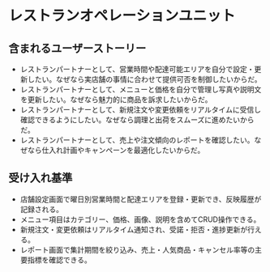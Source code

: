 # レストランオペレーションユニット

## 含まれるユーザーストーリー
- レストランパートナーとして、営業時間や配達可能エリアを自分で設定・更新したい。なぜなら実店舗の事情に合わせて提供可否を制御したいからだ。
- レストランパートナーとして、メニューと価格を自分で管理し写真や説明文を更新したい。なぜなら魅力的に商品を訴求したいからだ。
- レストランパートナーとして、新規注文や変更依頼をリアルタイムに受信し確認できるようにしたい。なぜなら調理と出荷をスムーズに進めたいからだ。
- レストランパートナーとして、売上や注文傾向のレポートを確認したい。なぜなら仕入れ計画やキャンペーンを最適化したいからだ。

## 受け入れ基準
- 店舗設定画面で曜日別営業時間と配達エリアを登録・更新でき、反映履歴が記録される。
- メニュー項目はカテゴリー、価格、画像、説明を含めてCRUD操作できる。
- 新規注文・変更依頼はリアルタイム通知され、受諾・拒否・進捗更新が行える。
- レポート画面で集計期間を絞り込み、売上・人気商品・キャンセル率等の主要指標を確認できる。
